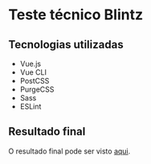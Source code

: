 # Teste técnico Blintz

## Tecnologias utilizadas

- Vue.js
- Vue CLI
- PostCSS
- PurgeCSS
- Sass
- ESLint

## Resultado final

O resultado final pode ser visto [aqui](https://guilhermesdev-teste-blintz.netlify.app).